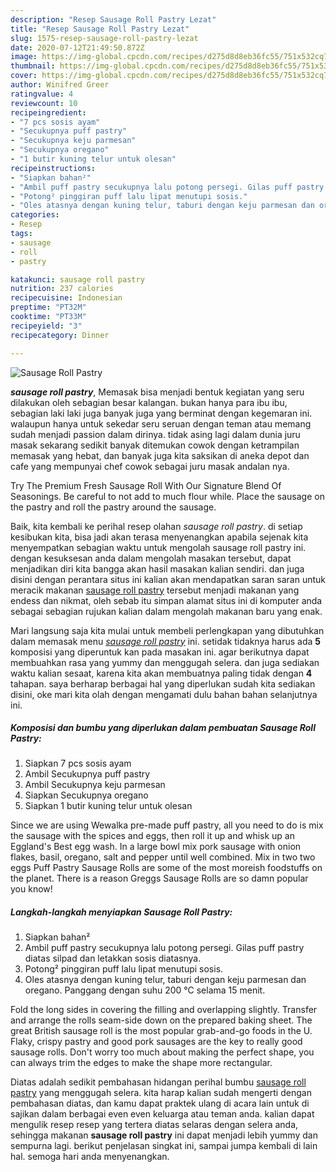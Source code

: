 ```yaml
---
description: "Resep Sausage Roll Pastry Lezat"
title: "Resep Sausage Roll Pastry Lezat"
slug: 1575-resep-sausage-roll-pastry-lezat
date: 2020-07-12T21:49:50.872Z
image: https://img-global.cpcdn.com/recipes/d275d8d8eb36fc55/751x532cq70/sausage-roll-pastry-foto-resep-utama.jpg
thumbnail: https://img-global.cpcdn.com/recipes/d275d8d8eb36fc55/751x532cq70/sausage-roll-pastry-foto-resep-utama.jpg
cover: https://img-global.cpcdn.com/recipes/d275d8d8eb36fc55/751x532cq70/sausage-roll-pastry-foto-resep-utama.jpg
author: Winifred Greer
ratingvalue: 4
reviewcount: 10
recipeingredient:
- "7 pcs sosis ayam"
- "Secukupnya puff pastry"
- "Secukupnya keju parmesan"
- "Secukupnya oregano"
- "1 butir kuning telur untuk olesan"
recipeinstructions:
- "Siapkan bahan²"
- "Ambil puff pastry secukupnya lalu potong persegi. Gilas puff pastry diatas silpad dan letakkan sosis diatasnya."
- "Potong² pinggiran puff lalu lipat menutupi sosis."
- "Oles atasnya dengan kuning telur, taburi dengan keju parmesan dan oregano. Panggang dengan suhu 200 °C selama 15 menit."
categories:
- Resep
tags:
- sausage
- roll
- pastry

katakunci: sausage roll pastry 
nutrition: 237 calories
recipecuisine: Indonesian
preptime: "PT32M"
cooktime: "PT33M"
recipeyield: "3"
recipecategory: Dinner

---
```



![Sausage Roll Pastry](https://img-global.cpcdn.com/recipes/d275d8d8eb36fc55/751x532cq70/sausage-roll-pastry-foto-resep-utama.jpg)

<b><i>sausage roll pastry</i></b>, Memasak bisa menjadi bentuk kegiatan yang seru dilakukan oleh sebagian besar kalangan. bukan hanya para ibu ibu, sebagian laki laki juga banyak juga yang berminat dengan kegemaran ini. walaupun hanya untuk sekedar seru seruan dengan teman atau memang sudah menjadi passion dalam dirinya. tidak asing lagi dalam dunia juru masak sekarang sedikit banyak ditemukan cowok dengan ketrampilan memasak yang hebat, dan banyak juga kita saksikan di aneka depot dan cafe yang mempunyai chef cowok sebagai juru masak andalan nya.

Try The Premium Fresh Sausage Roll With Our Signature Blend Of Seasonings. Be careful to not add to much flour while. Place the sausage on the pastry and roll the pastry around the sausage.

Baik, kita kembali ke perihal resep olahan <i>sausage roll pastry</i>. di setiap kesibukan kita, bisa jadi akan terasa menyenangkan apabila sejenak kita menyempatkan sebagian waktu untuk mengolah sausage roll pastry ini. dengan kesuksesan anda dalam mengolah masakan tersebut, dapat menjadikan diri kita bangga akan hasil masakan kalian sendiri. dan juga disini dengan perantara situs ini kalian akan mendapatkan saran saran untuk meracik makanan <u>sausage roll pastry</u> tersebut menjadi makanan yang endess dan nikmat, oleh sebab itu simpan alamat situs ini di komputer anda sebagai sebagian rujukan kalian dalam mengolah makanan baru yang enak.


Mari langsung saja kita mulai untuk membeli perlengkapan yang dibutuhkan dalam memasak menu <u><i>sausage roll pastry</i></u> ini. setidak tidaknya harus ada <b>5</b> komposisi yang diperuntuk kan pada masakan ini. agar berikutnya dapat membuahkan rasa yang yummy dan menggugah selera. dan juga sediakan waktu kalian sesaat, karena kita akan membuatnya paling tidak dengan <b>4</b> tahapan. saya berharap berbagai hal yang diperlukan sudah kita sediakan disini, oke mari kita olah dengan mengamati dulu bahan bahan selanjutnya ini.

<!--inarticleads1-->

##### Komposisi dan bumbu yang diperlukan dalam pembuatan Sausage Roll Pastry:

1. Siapkan 7 pcs sosis ayam
1. Ambil Secukupnya puff pastry
1. Ambil Secukupnya keju parmesan
1. Siapkan Secukupnya oregano
1. Siapkan 1 butir kuning telur untuk olesan


Since we are using Wewalka pre-made puff pastry, all you need to do is mix the sausage with the spices and eggs, then roll it up and whisk up an Eggland&#39;s Best egg wash. In a large bowl mix pork sausage with onion flakes, basil, oregano, salt and pepper until well combined. Mix in two two eggs Puff Pastry Sausage Rolls are some of the most moreish foodstuffs on the planet. There is a reason Greggs Sausage Rolls are so damn popular you know! 

<!--inarticleads2-->

##### Langkah-langkah menyiapkan Sausage Roll Pastry:

1. Siapkan bahan²
1. Ambil puff pastry secukupnya lalu potong persegi. Gilas puff pastry diatas silpad dan letakkan sosis diatasnya.
1. Potong² pinggiran puff lalu lipat menutupi sosis.
1. Oles atasnya dengan kuning telur, taburi dengan keju parmesan dan oregano. Panggang dengan suhu 200 °C selama 15 menit.


Fold the long sides in covering the filling and overlapping slightly. Transfer and arrange the rolls seam-side down on the prepared baking sheet. The great British sausage roll is the most popular grab-and-go foods in the U. Flaky, crispy pastry and good pork sausages are the key to really good sausage rolls. Don&#39;t worry too much about making the perfect shape, you can always trim the edges to make the shape more rectangular. 

Diatas adalah sedikit pembahasan hidangan perihal bumbu <u>sausage roll pastry</u> yang menggugah selera. kita harap kalian sudah mengerti dengan pembahasan diatas, dan kamu dapat praktek ulang di acara lain untuk di sajikan dalam berbagai even even keluarga atau teman anda. kalian dapat mengulik resep resep yang tertera diatas selaras dengan selera anda, sehingga makanan <b>sausage roll pastry</b> ini dapat menjadi lebih yummy dan sempurna lagi. berikut penjelasan singkat ini, sampai jumpa kembali di lain hal. semoga hari anda menyenangkan.
